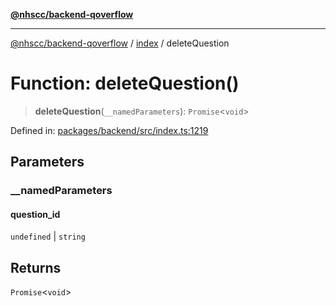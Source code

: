 [**@nhscc/backend-qoverflow**](../../README.md)

***

[@nhscc/backend-qoverflow](../../README.md) / [index](../README.md) / deleteQuestion

# Function: deleteQuestion()

> **deleteQuestion**(`__namedParameters`): `Promise`\<`void`\>

Defined in: [packages/backend/src/index.ts:1219](https://github.com/nhscc/qoverflow.api.hscc.bdpa.org/blob/b629239838bf73900bba2996b8dcfbc432755e21/packages/backend/src/index.ts#L1219)

## Parameters

### \_\_namedParameters

#### question_id

`undefined` \| `string`

## Returns

`Promise`\<`void`\>
